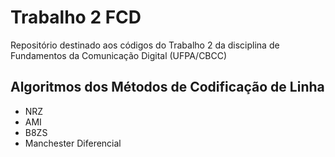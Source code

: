 # Trabalho 2 FCD
 Repositório destinado aos códigos do Trabalho 2 da disciplina de Fundamentos da Comunicação Digital (UFPA/CBCC)
 
 ## Algoritmos dos Métodos de Codificação de Linha
 
 * NRZ
 * AMI
 * B8ZS
 * Manchester Diferencial
